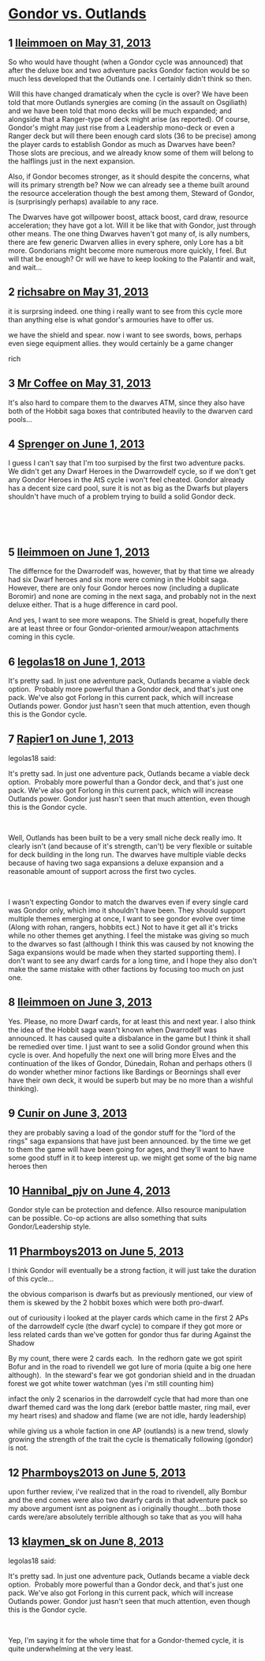 # [Gondor vs. Outlands](https://community.fantasyflightgames.com/topic/84567-gondor-vs-outlands/)

## 1 [lleimmoen on May 31, 2013](https://community.fantasyflightgames.com/topic/84567-gondor-vs-outlands/?do=findComment&comment=800646)

So who would have thought (when a Gondor cycle was announced) that after the deluxe box and two adventure packs Gondor faction would be so much less developed that the Outlands one. I certainly didn't think so then.

Will this have changed dramaticaly when the cycle is over? We have been told that more Outlands synergies are coming (in the assault on Osgiliath) and we have been told that mono decks will be much expanded; and alongside that a Ranger-type of deck might arise (as reported). Of course, Gondor's might may just rise from a Leadership mono-deck or even a Ranger deck but will there been enough card slots (36 to be precise) among the player cards to establish Gondor as much as Dwarves have been? Those slots are precious, and we already know some of them will belong to the halflings just in the next expansion.

Also, if Gondor becomes stronger, as it should despite the concerns, what will its primary strength be? Now we can already see a theme built around the resource acceleration though the best among them, Steward of Gondor, is (surprisingly perhaps) available to any race.

The Dwarves have got willpower boost, attack boost, card draw, resource acceleration; they have got a lot. Will it be like that with Gondor, just through other means. The one thing Dwarves haven't got many of, is ally numbers, there are few generic Dwarven allies in every sphere, only Lore has a bit more. Gondorians might become more numerous more quickly, I feel. But will that be enough? Or will we have to keep looking to the Palantír and wait, and wait…

## 2 [richsabre on May 31, 2013](https://community.fantasyflightgames.com/topic/84567-gondor-vs-outlands/?do=findComment&comment=800671)

it is surprsing indeed. one thing i really want to see from this cycle more than anything else is what gondor's armouries have to offer us.

we have the shield and spear. now i want to see swords, bows, perhaps even siege equipment allies. they would certainly be a game changer

rich

## 3 [Mr Coffee on May 31, 2013](https://community.fantasyflightgames.com/topic/84567-gondor-vs-outlands/?do=findComment&comment=800698)

It's also hard to compare them to the dwarves ATM, since they also have both of the Hobbit saga boxes that contributed heavily to the dwarven card pools…

## 4 [Sprenger on June 1, 2013](https://community.fantasyflightgames.com/topic/84567-gondor-vs-outlands/?do=findComment&comment=800819)

I guess I can't say that I'm too surpised by the first two adventure packs. We didn't get any Dwarf Heroes in the Dwarrowdelf cycle, so if we don't get any Gondor Heroes in the AtS cycle i won't feel cheated. Gondor already has a decent size card pool, sure it is not as big as the Dwarfs but players shouldn't have much of a problem trying to build a solid Gondor deck. 

 

 

## 5 [lleimmoen on June 1, 2013](https://community.fantasyflightgames.com/topic/84567-gondor-vs-outlands/?do=findComment&comment=800832)

The differnce for the Dwarrodelf was, however, that by that time we already had six Dwarf heroes and six more were coming in the Hobbit saga. However, there are only four Gondor heroes now (including a duplicate Boromir) and none are coming in the next saga, and probably not in the next deluxe either. That is a huge difference in card pool.

And yes, I want to see more weapons. The Shield is great, hopefully there are at least three or four Gondor-oriented armour/weapon attachments coming in this cycle.

## 6 [legolas18 on June 1, 2013](https://community.fantasyflightgames.com/topic/84567-gondor-vs-outlands/?do=findComment&comment=800858)

It's pretty sad. In just one adventure pack, Outlands became a viable deck option.  Probably more powerful than a Gondor deck, and that's just one pack. We've also got Forlong in this current pack, which will increase Outlands power. Gondor just hasn't seen that much attention, even though this is the Gondor cycle.

## 7 [Rapier1 on June 1, 2013](https://community.fantasyflightgames.com/topic/84567-gondor-vs-outlands/?do=findComment&comment=800922)

legolas18 said:

It's pretty sad. In just one adventure pack, Outlands became a viable deck option.  Probably more powerful than a Gondor deck, and that's just one pack. We've also got Forlong in this current pack, which will increase Outlands power. Gondor just hasn't seen that much attention, even though this is the Gondor cycle.



 

Well, Outlands has been built to be a very small niche deck really imo. It clearly isn't (and because of it's strength, can't) be very flexible or suitable for deck building in the long run. The dwarves have multiple viable decks because of having two saga expansions a deluxe expansion and a reasonable amount of support across the first two cycles.

 

I wasn't expecting Gondor to match the dwarves even if every single card was Gondor only, which imo it shouldn't have been. They should support multiple themes emerging at once, I want to see gondor evolve over time (Along with rohan, rangers, hobbits ect.) Not to have it get all it's tricks while no other themes get anything. I feel the mistake was giving so much to the dwarves so fast (although I think this was caused by not knowing the Saga expansions would be made when they started supporting them). I don't want to see any dwarf cards for a long time, and I hope they also don't make the same mistake with other factions by focusing too much on just one.

## 8 [lleimmoen on June 3, 2013](https://community.fantasyflightgames.com/topic/84567-gondor-vs-outlands/?do=findComment&comment=801265)

Yes. Please, no more Dwarf cards, for at least this and next year. I also think the idea of the Hobbit saga wasn't known when Dwarrodelf was announced. It has caused quite a disbalance in the game but I think it shall be remedied over time. I just want to see a solid Gondor ground when this cycle is over. And hopefully the next one will bring more Elves and the continuation of the likes of Gondor, Dúnedain, Rohan and perhaps others (I do wonder whether minor factions like Bardings or Beornings shall ever have their own deck, it would be superb but may be no more than a wishful thinking).

## 9 [Cunir on June 3, 2013](https://community.fantasyflightgames.com/topic/84567-gondor-vs-outlands/?do=findComment&comment=801387)

they are probably saving a load of the gondor stuff for the "lord of the rings" saga expansions that have just been announced. by the time we get to them the game will have been going for ages, and they'll want to have some good stuff in it to keep interest up. we might get some of the big name heroes then

## 10 [Hannibal_pjv on June 4, 2013](https://community.fantasyflightgames.com/topic/84567-gondor-vs-outlands/?do=findComment&comment=801549)

Gondor style can be protection and defence. Allso resource manipulation can be possible. Co-op actions are allso something that suits Gondor/Leadership style.

## 11 [Pharmboys2013 on June 5, 2013](https://community.fantasyflightgames.com/topic/84567-gondor-vs-outlands/?do=findComment&comment=801780)

I think Gondor will eventually be a strong faction, it will just take the duration of this cycle…

the obvious comparison is dwarfs but as previously mentioned, our view of them is skewed by the 2 hobbit boxes which were both pro-dwarf.

out of curiousity i looked at the player cards which came in the first 2 APs of the darrowdelf cycle (the dwarf cycle) to compare if they got more or less related cards than we've gotten for gondor thus far during Against the Shadow

By my count, there were 2 cards each.  In the redhorn gate we got spirit Bofur and in the road to rivendell we got lure of moria (quite a big one here although).  In the steward's fear we got gondorian shield and in the druadan forest we got white tower watchman (yes i'm still counting him)

infact the only 2 scenarios in the darrowdelf cycle that had more than one dwarf themed card was the long dark (erebor battle master, ring mail, ever my heart rises) and shadow and flame (we are not idle, hardy leadership)

while giving us a whole faction in one AP (outlands) is a new trend, slowly growing the strength of the trait the cycle is thematically following (gondor) is not.  

## 12 [Pharmboys2013 on June 5, 2013](https://community.fantasyflightgames.com/topic/84567-gondor-vs-outlands/?do=findComment&comment=801865)

upon further review, i've realized that in the road to rivendell, ally Bombur and the end comes were also two dwarfy cards in that adventure pack so my above argument isnt as poignent as i originally thought….both those cards were/are absolutely terrible although so take that as you will haha

## 13 [klaymen_sk on June 8, 2013](https://community.fantasyflightgames.com/topic/84567-gondor-vs-outlands/?do=findComment&comment=802326)

legolas18 said:

It's pretty sad. In just one adventure pack, Outlands became a viable deck option.  Probably more powerful than a Gondor deck, and that's just one pack. We've also got Forlong in this current pack, which will increase Outlands power. Gondor just hasn't seen that much attention, even though this is the Gondor cycle.



 

Yep, I'm saying it for the whole time that for a Gondor-themed cycle, it is quite underwhelming at the very least.

